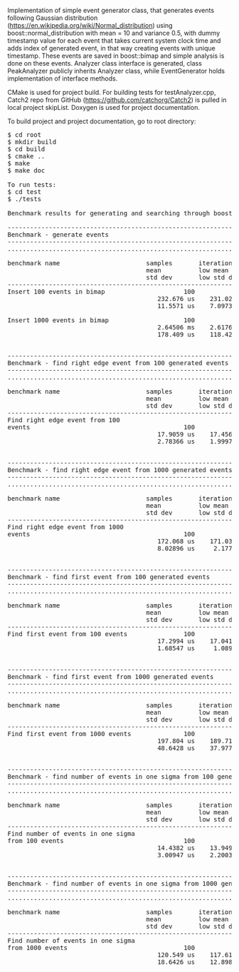 Implementation of simple event generator class, that generates events following
Gaussian distribution (https://en.wikipedia.org/wiki/Normal_distribution) using
boost::normal_distribution with mean = 10 and variance 0.5, with dummy
timestamp value for each event that takes current system clock time and adds
index of generated event, in that way creating events with unique timestamp.
These events are saved in boost::bimap and simple analysis is done on these
events. Analyzer class interface is generated, class PeakAnalyzer publicly
inherits Analyzer class, while EventGenerator holds implementation of interface
methods.

CMake is used for project build. For building tests for testAnalyzer.cpp,
Catch2 repo from GitHub (https://github.com/catchorg/Catch2)
is pulled in local project skipList. Doxygen is used for project documentation.

To build project and project documentation, go to root directory:
<pre>
$ cd root
$ mkdir build
$ cd build
$ cmake ..
$ make
$ make doc

To run tests:
$ cd test
$ ./tests

Benchmark results for generating and searching through boost::bimap show cost O(N):

-------------------------------------------------------------------------------
Benchmark - generate events
-------------------------------------------------------------------------------
...............................................................................

benchmark name                       samples       iterations    estimated
                                     mean          low mean      high mean
                                     std dev       low std dev   high std dev
-------------------------------------------------------------------------------
Insert 100 events in bimap                     100             1    23.3027 ms
                                        232.676 us    231.027 us    236.056 us
                                        11.5571 us    7.09731 us    21.2504 us

Insert 1000 events in bimap                    100             1    271.095 ms
                                        2.64506 ms    2.61762 ms    2.69205 ms
                                        178.409 us    118.426 us    274.731 us


-------------------------------------------------------------------------------
Benchmark - find right edge event from 100 generated events
-------------------------------------------------------------------------------
...............................................................................

benchmark name                       samples       iterations    estimated
                                     mean          low mean      high mean
                                     std dev       low std dev   high std dev
-------------------------------------------------------------------------------
Find right edge event from 100                                                 
events                                         100             7    11.7411 ms
                                        17.9059 us    17.4566 us    18.5898 us
                                        2.78366 us    1.99979 us    3.74785 us


-------------------------------------------------------------------------------
Benchmark - find right edge event from 1000 generated events
-------------------------------------------------------------------------------
...............................................................................

benchmark name                       samples       iterations    estimated
                                     mean          low mean      high mean
                                     std dev       low std dev   high std dev
-------------------------------------------------------------------------------
Find right edge event from 1000                                                
events                                         100             1    17.3136 ms
                                        172.068 us    171.035 us    175.144 us
                                        8.02896 us     2.1774 us    17.2201 us


-------------------------------------------------------------------------------
Benchmark - find first event from 100 generated events
-------------------------------------------------------------------------------
...............................................................................

benchmark name                       samples       iterations    estimated
                                     mean          low mean      high mean
                                     std dev       low std dev   high std dev
-------------------------------------------------------------------------------
Find first event from 100 events               100             6    11.6112 ms
                                        17.2994 us    17.0419 us    17.7426 us
                                        1.68547 us     1.0898 us    2.46586 us


-------------------------------------------------------------------------------
Benchmark - find first event from 1000 generated events
-------------------------------------------------------------------------------
...............................................................................

benchmark name                       samples       iterations    estimated
                                     mean          low mean      high mean
                                     std dev       low std dev   high std dev
-------------------------------------------------------------------------------
Find first event from 1000 events              100             1    19.9976 ms
                                        197.804 us    189.715 us    209.091 us
                                        48.6428 us    37.9777 us    65.4806 us


-------------------------------------------------------------------------------
Benchmark - find number of events in one sigma from 100 generated events
-------------------------------------------------------------------------------
...............................................................................

benchmark name                       samples       iterations    estimated
                                     mean          low mean      high mean
                                     std dev       low std dev   high std dev
-------------------------------------------------------------------------------
Find number of events in one sigma                                             
from 100 events                                100             9    12.2679 ms
                                        14.4382 us    13.9496 us    15.1776 us
                                        3.00947 us    2.20033 us     3.9583 us


-------------------------------------------------------------------------------
Benchmark - find number of events in one sigma from 1000 generated events
-------------------------------------------------------------------------------
...............................................................................

benchmark name                       samples       iterations    estimated
                                     mean          low mean      high mean
                                     std dev       low std dev   high std dev
-------------------------------------------------------------------------------
Find number of events in one sigma                                             
from 1000 events                               100             1    11.6987 ms
                                        120.549 us    117.615 us    125.295 us
                                        18.6426 us    12.8985 us    26.7438 us

</pre>
